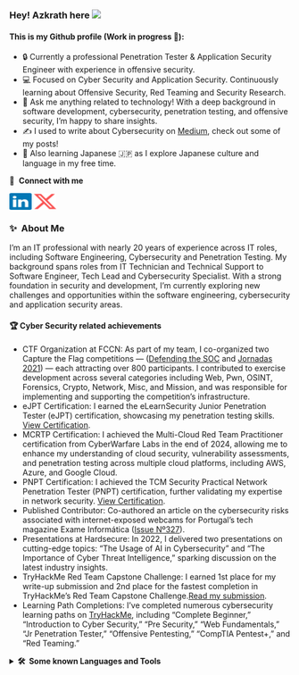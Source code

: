 ### Hey! Azkrath here <a><img src="https://media.giphy.com/media/hvRJCLFzcasrR4ia7z/giphy.gif" width="5%"></a>
#### This is my Github profile (Work in progress 🚧):
- 🔒 Currently a professional Penetration Tester & Application Security Engineer with experience in offensive security.
- 💻 Focused on Cyber Security and Application Security. Continuously learning about Offensive Security, Red Teaming and Security Research.  
- 💬 Ask me anything related to technology! With a deep background in software development, cybersecurity, penetration testing, and offensive security, I’m happy to share insights.
- ✍️ I used to write about Cybersecurity on <a href="https://medium.com/azkrath">Medium</a>, check out some of my posts!
- 🌱 Also learning Japanese 🇯🇵 as I explore Japanese culture and language in my free time.

🔗 &nbsp;**Connect with me**
<p align="left">
    <a href="https://www.linkedin.com/in/azkrath/" target="blank"><img align="center" src="https://raw.githubusercontent.com/Azkrath/Azkrath/main/Images/Logos/linkedin.svg" alt="" height="30" width="40" /></a>
    <a href="https://www.x.com/azkrath/" target="blank"><img align="center" src="https://raw.githubusercontent.com/Azkrath/Azkrath/main/Images/Logos/twitter-x-red.svg" alt="" height="30" width="40" /></a>
</p>

### ✨&nbsp; About Me
I’m an IT professional with nearly 20 years of experience across IT roles, including Software Engineering, Cybersecurity and Penetration Testing. My background spans roles from IT Technician and Technical Support to Software Engineer, Tech Lead and Cybersecurity Specialist. With a strong foundation in security and development, I’m currently exploring new challenges and opportunities within the software engineering, cybersecurity and application security areas.

#### 🏆 Cyber Security related achievements
- CTF Organization at FCCN: As part of my team, I co-organized two Capture the Flag competitions — (<a href="https://ctftime.org/event/1420">Defending the SOC</a> and <a href="https://ctftime.org/event/1473">Jornadas 2021</a>) — each attracting over 800 participants. I contributed to exercise development across several categories including Web, Pwn, OSINT, Forensics, Crypto, Network, Misc, and Mission, and was responsible for implementing and supporting the competition’s infrastructure.
- eJPT Certification: I earned the eLearnSecurity Junior Penetration Tester (eJPT) certification, showcasing my penetration testing skills. <a href="https://certs.ine.com/9c0cbcf2-153b-4618-887f-ef919d1b49d3#gs.60wjwt">View Certification</a>.
- MCRTP Certification: I achieved the Multi-Cloud Red Team Practitioner certification from CyberWarfare Labs in the end of 2024, allowing me to enhance my understanding of cloud security, vulnerability assessments, and penetration testing across multiple cloud platforms, including AWS, Azure, and Google Cloud. 
- PNPT Certification: I achieved the TCM Security Practical Network Penetration Tester (PNPT) certification, further validating my expertise in network security. <a href="https://certified.tcm-sec.com/c6db9b75-2dbf-4555-b9b4-425d85909613">View Certification</a>.
- Published Contributor: Co-authored an article on the cybersecurity risks associated with internet-exposed webcams for Portugal’s tech magazine Exame Informática (<a href="https://visao.pt/exameinformatica/revista-exame-informatica/2022-08-25-exame-informatica-no-327-setembro/">Issue Nº327</a>).
- Presentations at Hardsecure: In 2022, I delivered two presentations on cutting-edge topics: “The Usage of AI in Cybersecurity” and “The Importance of Cyber Threat Intelligence,” sparking discussion on the latest industry insights.
- TryHackMe Red Team Capstone Challenge: I earned 1st place for my write-up submission and 2nd place for the fastest completion in TryHackMe’s Red Team Capstone Challenge.<a href="https://tryhackme.com/r/resources/blog/azkraths-red-team-capstone-write-up">Read my submission</a>.
- Learning Path Completions: I’ve completed numerous cybersecurity learning paths on <a href="https://www.tryhackme.com">TryHackMe</a>, including “Complete Beginner,” “Introduction to Cyber Security,” “Pre Security,” “Web Fundamentals,” “Jr Penetration Tester,” “Offensive Pentesting,” “CompTIA Pentest+,” and “Red Teaming.”

<details>
<summary><b>🛠️&nbsp;&nbsp;Some known Languages&nbsp;and&nbsp;Tools</b></summary>
</br>
<p align="left">
<a href="https://www.linux.org/" target="_blank"><img src="https://raw.githubusercontent.com/devicons/devicon/master/icons/linux/linux-original.svg" alt="linux" width="40" height="40"/></a>
<a href="https://www.microsoft.com" target="_blank"><img src="https://raw.githubusercontent.com/devicons/devicon/master/icons/windows11/windows11-original.svg" alt="windows" width="40" height="40"/></a>
<a href="https://www.apple.com/" target="_blank"><img src="https://raw.githubusercontent.com/devicons/devicon/master/icons/apple/apple-original.svg" alt="macos" width="40" height="40"/></a>
<a href="https://www.gnu.org/software/bash/" target="_blank"><img src="https://www.vectorlogo.zone/logos/gnu_bash/gnu_bash-icon.svg" alt="bash" width="40" height="40"/></a>
<a href="https://learn.microsoft.com/en-us/powershell/" target="_blank"><img src="https://raw.githubusercontent.com/devicons/devicon/master/icons/powershell/powershell-original.svg" alt="powershell" width="40" height="40"/></a>
<a href="https://www.w3schools.com/css/" target="_blank"><img src="https://raw.githubusercontent.com/devicons/devicon/master/icons/css3/css3-original-wordmark.svg" alt="css3" width="40" height="40"/></a>
<a href="https://www.w3.org/html/" target="_blank"><img src="https://raw.githubusercontent.com/devicons/devicon/master/icons/html5/html5-original-wordmark.svg" alt="html5" width="40" height="40"/></a>
<a href="https://ghetbootstrap.com" target="_blank"><img src="https://raw.githubusercontent.com/devicons/devicon/master/icons/bootstrap/bootstrap-original.svg" alt="bootstrap" width="40" height="40"/></a>
<a href="https://developer.mozilla.org/en-US/docs/Web/JavaScript" target="_blank"><img src="https://raw.githubusercontent.com/devicons/devicon/master/icons/javascript/javascript-original.svg" alt="javascript" width="40" height="40"/></a>
<a href="https://www.java.com" target="_blank"><img src="https://raw.githubusercontent.com/devicons/devicon/master/icons/java/java-plain.svg" alt="java" width="40" height="40"/></a>
<a href="https://dotnet.microsoft.com/" target="_blank"><img src="https://raw.githubusercontent.com/devicons/devicon/master/icons/csharp/csharp-plain.svg" alt="dotnet" width="40" height="40"/></a>
<a href="https://www.python.org" target="_blank"><img src="https://raw.githubusercontent.com/devicons/devicon/master/icons/python/python-original.svg" alt="python" width="40" height="40"/></a>
<a href="https://www.php.net" target="_blank"><img src="https://raw.githubusercontent.com/devicons/devicon/master/icons/php/php-original.svg" alt="php" width="40" height="40"/></a>
<a href="https://redis.io" target="_blank"><img src="https://raw.githubusercontent.com/devicons/devicon/master/icons/redis/redis-original-wordmark.svg" alt="redis" width="40" height="40"/></a>
<a href="https://expressjs.com" target="_blank"><img src="https://raw.githubusercontent.com/devicons/devicon/master/icons/express/express-original-wordmark.svg" alt="express" width="40" height="40"/></a>
<a href="https://www.nginx.com" target="_blank"><img src="https://raw.githubusercontent.com/devicons/devicon/master/icons/nginx/nginx-original.svg" alt="nginx" width="40" height="40"/></a>
<a href="https://nodejs.org" target="_blank"><img src="https://raw.githubusercontent.com/devicons/devicon/master/icons/nodejs/nodejs-original-wordmark.svg" alt="nodejs" width="40" height="40"/></a>
<a href="https://flask.palletsprojects.com/" target="_blank"><img src="https://www.vectorlogo.zone/logos/palletsprojects_flask/palletsprojects_flask-ar21.svg" alt="flask" width="40" height="40"/></a>
<a href="https://www.mongodb.com/" target="_blank"><img src="https://raw.githubusercontent.com/devicons/devicon/master/icons/mongodb/mongodb-original-wordmark.svg" alt="mongodb" width="40" height="40"/></a>
<a href="https://www.postgresql.org" target="_blank"><img src="https://raw.githubusercontent.com/devicons/devicon/master/icons/postgresql/postgresql-original-wordmark.svg" alt="postgresql" width="40" height="40"/></a>
<a href="https://www.sqlite.org/" target="_blank"><img src="https://www.vectorlogo.zone/logos/sqlite/sqlite-icon.svg" alt="sqlite" width="40" height="40"/></a>
<a href="https://www.microsoft.com/en-us/sql-server" target="_blank"><img src="https://www.svgrepo.com/show/303229/microsoft-sql-server-logo.svg" alt="mssql" width="40" height="40"/></a>
<a href="https://www.mysql.com/" target="_blank"><img src="https://raw.githubusercontent.com/devicons/devicon/master/icons/mysql/mysql-original-wordmark.svg" alt="mysql" width="40" height="40"/></a>
<a href="https://git-scm.com/" target="_blank"> <img src="https://www.vectorlogo.zone/logos/git-scm/git-scm-icon.svg" alt="git" width="40" height="40"/></a>
<a href="https://postman.com" target="_blank"><img src="https://www.vectorlogo.zone/logos/getpostman/getpostman-icon.svg" alt="postman" width="40" height="40"/></a>
<a href="https://www.docker.com" target="_blank"><img src="https://raw.githubusercontent.com/devicons/devicon/master/icons/docker/docker-plain.svg" alt="docker" width="40" height="40"></a>
<a href="https://www.jira.com" target="_blank"><img src="https://raw.githubusercontent.com/devicons/devicon/master/icons/jira/jira-original-wordmark.svg" alt="jira" width="40" height="40"></a>
<a href="https://aws.amazon.com" target="_blank"><img src="https://raw.githubusercontent.com/devicons/devicon/master/icons/amazonwebservices/amazonwebservices-original-wordmark.svg" alt="aws" width="40" height="40"/></a>
<a href="https://azure.microsoft.com/en-in/" target="_blank"><img src="https://raw.githubusercontent.com/devicons/devicon/master/icons/azuredevops/azuredevops-original.svg" alt="azuredevops" width="40" height="40"/></a>
<a href="https://www.unity.com" target="_blank"><img src="https://raw.githubusercontent.com/devicons/devicon/master/icons/unity/unity-plain.svg" alt="unity" width="40" height="40"></a>
</p>
</details>
